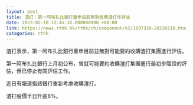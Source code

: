 ```yaml
---
layout: post
title: 渣打：第一阿布扎比銀行重申目前無對收購渣打作評估
date: 2023-02-10 12:45:32.000000000 +08:00
link: https://news.rthk.hk/rthk/ch/component/k2/1687320-20230210.htm
categories: rthk
---
```


渣打表示，第一阿布扎比銀行重申目前並無對可能要約收購渣打集團進行評估。

第一阿布扎比銀行上月初公布，曾就可能要約收購渣打集團進行最初步階段的評估，但已停止有關評估工作。

近日有報道指該銀行重新考慮收購渣打。

渣打股價半日升逾8%。
